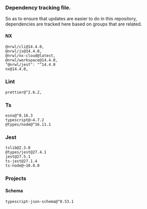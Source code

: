 ### Dependency tracking file.

So as to ensure that updates are easier to do in this repository, dependencies are tracked here based on groups that are related.


#### NX

    @nrwl/cli@14.4.0, 
    @nrwl/js@14.4.0, 
    @nrwl/nx-cloud@latest, 
    @nrwl/workspace@14.4.0,
    "@nrwl/jest": "^14.4.0
    nx@14.4.0, 
### Lint
    prettier@^2.6.2, 
### Ts
    esno@^0.16.3
    typescript@~4.7.2
    @types/node@^16.11.1
### Jest
    tslib@2.3.0
    @types/jest@27.4.1
    jest@27.5.1
    ts-jest@27.1.4
    ts-node@~10.8.0

### Projects

#### Schema
    typescript-json-schema@^0.53.1